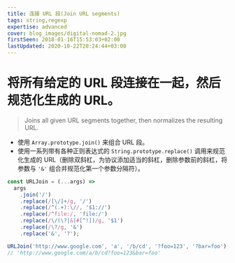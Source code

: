 ```yaml
---
title: 连接 URL 段(Join URL segments)
tags: string,regexp
expertise: advanced
cover: blog_images/digital-nomad-2.jpg
firstSeen: 2018-01-16T15:53:03+02:00
lastUpdated: 2020-10-22T20:24:44+03:00
---
```


# 将所有给定的 URL 段连接在一起，然后规范化生成的 URL。
> Joins all given URL segments together, then normalizes the resulting URL.

- 使用 `Array.prototype.join()` 来组合 URL 段。
- 使用一系列带有各种正则表达式的 `String.prototype.replace()` 调用来规范化生成的 URL（删除双斜杠，为协议添加适当的斜杠，删除参数前的斜杠，将参数与 `'&'` 组合并规范化第一个参数分隔符）。

```js
const URLJoin = (...args) =>
  args
    .join('/')
    .replace(/[\/]+/g, '/')
    .replace(/^(.+):\//, '$1://')
    .replace(/^file:/, 'file:/')
    .replace(/\/(\?|&|#[^!])/g, '$1')
    .replace(/\?/g, '&')
    .replace('&', '?');
```

```js
URLJoin('http://www.google.com', 'a', '/b/cd', '?foo=123', '?bar=foo');
// 'http://www.google.com/a/b/cd?foo=123&bar=foo'
```
